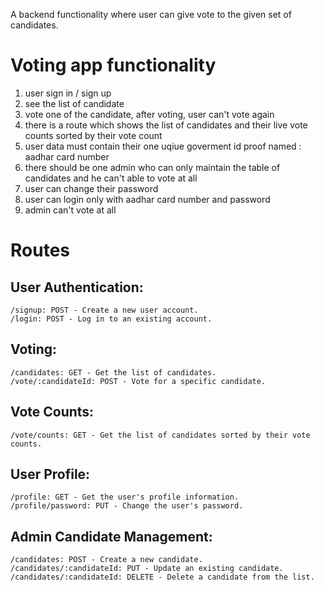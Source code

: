 A backend functionality where user can give vote to the given set of candidates.


# Voting app functionality

1. user sign in / sign up
2. see the list of candidate
3. vote one of the candidate, after voting, user can't vote again
4. there is a route which shows the list of candidates and their live vote counts sorted by their vote count
5. user data must contain their one uqiue goverment id proof named : aadhar card number
6. there should be one admin who can only maintain the table of candidates and he can't able to vote at all
7. user can change their password
8. user can login only with aadhar card number and password
9. admin can't vote at all

# Routes

## User Authentication:
    /signup: POST - Create a new user account.
    /login: POST - Log in to an existing account.

## Voting:
    /candidates: GET - Get the list of candidates.
    /vote/:candidateId: POST - Vote for a specific candidate.

## Vote Counts:
    /vote/counts: GET - Get the list of candidates sorted by their vote counts.

## User Profile:
    /profile: GET - Get the user's profile information.
    /profile/password: PUT - Change the user's password.

## Admin Candidate Management:
    /candidates: POST - Create a new candidate.
    /candidates/:candidateId: PUT - Update an existing candidate.
    /candidates/:candidateId: DELETE - Delete a candidate from the list.
